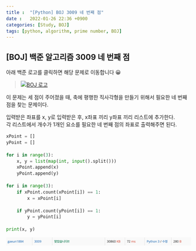 ```yaml
---
title :  "[Python] BOJ 3009 네 번째 점"
date :   2022-01-26 22:36 +0900
categories: [Study, BOJ]
tags: [python, algorithm, prime number, BOJ]
---
```


## [BOJ] 백준 알고리즘 3009 네 번째 점
아래 백준 로고를 클릭하면 해당 문제로 이동합니다 😀  
> [![BOJ 로고](https://d2gd6pc034wcta.cloudfront.net/images/logo@2x.png)](https://www.acmicpc.net/problem/3009)  



이 문제는 세 점이 주어졌을 때, 축에 평행한 직사각형을 만들기 위해서 필요한 네 번째 점을 찾는 문제이다.  



입력받은 좌표를 x, y로 입력받은 후, x좌표 끼리 y좌표 끼리 리스트에 추가한다.  
각 리스트에서 개수가 1개인 요소를 필요한 네 번째 점의 좌표로 출력해주면 된다.

```python
xPoint = []
yPoint = []

for i in range(3):
    x, y = list(map(int, input().split()))
    xPoint.append(x)
    yPoint.append(y)

for i in range(3):
    if xPoint.count(xPoint[i]) == 1:
        x = xPoint[i]

    if yPoint.count(yPoint[i]) == 1:
        y = yPoint[i]

print(x, y)
```

![3009맞았습니다](/assets/img/BOJ/BOJ3009_correct.png)